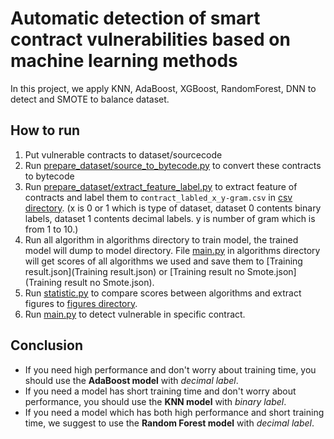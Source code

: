 # Automatic detection of smart contract vulnerabilities based on machine learning methods
In this project, we apply KNN, AdaBoost, XGBoost, RandomForest, DNN to detect and SMOTE to balance dataset.

## How to run
1. Put vulnerable contracts to dataset/sourcecode
2. Run [prepare_dataset/source_to_bytecode.py](prepare_dataset/source_to_bytecode.py) to convert these contracts to bytecode
3. Run [prepare_dataset/extract_feature_label.py](prepare_dataset/extract_feature_label.py) to extract feature of contracts and label them to `contract_labled_x_y-gram.csv` in [csv directory](csv/). (x is 0 or 1 which is type of dataset, dataset 0 contents binary labels, dataset 1 contents decimal labels. y is number of gram which is from 1 to 10.)
4. Run all algorithm in algorithms directory to train model, the trained model will dump to model directory. File [main.py](algorithms/main.py) in algorithms directory will get scores of all algorithms we used and save them to [Training result.json](Training result.json) or [Training result no Smote.json](Training result no Smote.json).
5. Run [statistic.py](statistic.py) to compare scores between algorithms and extract figures to [figures directory](figures/).
6. Run [main.py](main.py) to detect vulnerable in specific contract.

## Conclusion
- If you need high performance and don't worry about training time, you should use the **AdaBoost model** with *decimal label*.
- If you need a model has short training time and don't worry about performance, you should use the **KNN model** with *binary label*.
- If you need a model which has both high performance and short training time, we suggest to use the **Random Forest model** with *decimal label*.
